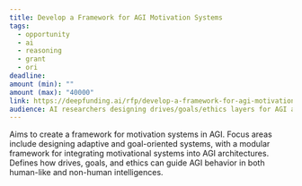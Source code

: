 ```yaml
---
title: Develop a Framework for AGI Motivation Systems
tags:
  - opportunity
  - ai
  - reasoning
  - grant
  - ori
deadline:
amount (min): ""
amount (max): "40000"
link: https://deepfunding.ai/rfp/develop-a-framework-for-agi-motivation-systems-2/
audience: AI researchers designing drives/goals/ethics layers for AGI architectures.
---
```

Aims to create a framework for motivation systems in AGI. Focus areas include designing adaptive and goal-oriented systems, with a modular framework for integrating motivational systems into AGI architectures. Defines how drives, goals, and ethics can guide AGI behavior in both human-like and non-human intelligences.